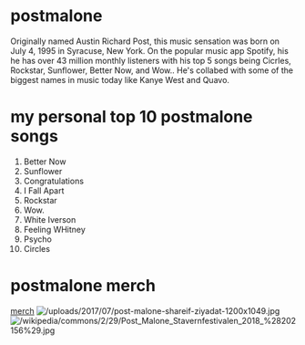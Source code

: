 # postmalone
Originally named Austin Richard Post, this music sensation was born on July 4, 1995 in Syracuse, New York. On the popular music app Spotify, his he has over 43 million monthly listeners with his top 5 songs being Cicrles, Rockstar, Sunflower, Better Now, and Wow.. He's collabed with some of the biggest names in music today like Kanye West and Quavo. 
# my personal top 10 postmalone songs
1. Better Now
2. Sunflower
3. Congratulations
4. I Fall Apart
5. Rockstar
6. Wow. 
7. White Iverson
8. Feeling WHitney
9. Psycho
10. Circles
# postmalone merch
[merch](https://shop.postmalone.com/)
![/uploads/2017/07/post-malone-shareif-ziyadat-1200x1049.jpg](https://files.thehandbook.com/uploads/2017/07/post-malone-shareif-ziyadat-1200x1049.jpg)
![/wikipedia/commons/2/29/Post_Malone_Stavernfestivalen_2018_%28202156%29.jpg](https://upload.wikimedia.org/wikipedia/commons/2/29/Post_Malone_Stavernfestivalen_2018_%28202156%29.jpg)
